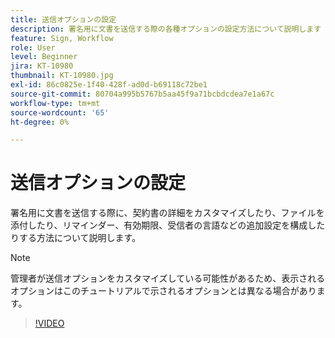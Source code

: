 ```yaml
---
title: 送信オプションの設定
description: 署名用に文書を送信する際の各種オプションの設定方法について説明します
feature: Sign, Workflow
role: User
level: Beginner
jira: KT-10980
thumbnail: KT-10980.jpg
exl-id: 86c0825e-1f40-428f-ad0d-b69118c72be1
source-git-commit: 80704a995b5767b5aa45f9a71bcbdcdea7e1a67c
workflow-type: tm+mt
source-wordcount: '65'
ht-degree: 0%

---
```


# 送信オプションの設定

署名用に文書を送信する際に、契約書の詳細をカスタマイズしたり、ファイルを添付したり、リマインダー、有効期限、受信者の言語などの追加設定を構成したりする方法について説明します。

>[!NOTE]
>
>管理者が送信オプションをカスタマイズしている可能性があるため、表示されるオプションはこのチュートリアルで示されるオプションとは異なる場合があります。

>[!VIDEO](https://video.tv.adobe.com/v/346675?quality=12&learn=on&hidetitle=true)
